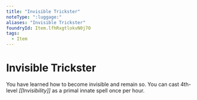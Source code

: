 ```yaml
---
title: "Invisible Trickster"
noteType: ":luggage:"
aliases: "Invisible Trickster"
foundryId: Item.lfhRxgtlokvN0j7O
tags:
  - Item
---
```


# Invisible Trickster

You have learned how to become invisible and remain so. You can cast 4th-level _[[Invisibility]]_ as a primal innate spell once per hour.
